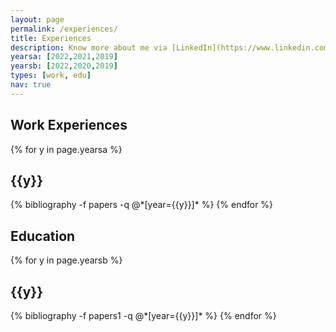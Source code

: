 ```yaml
---
layout: page
permalink: /experiences/
title: Experiences
description: Know more about me via [LinkedIn](https://www.linkedin.com/in/maqliu/).
yearsa: [2022,2021,2019]
yearsb: [2022,2020,2019]
types: [work, edu]
nav: true
---
```


<div class="publications">
<h2 class="category">Work Experiences</h2>
{% for y in page.yearsa %}
  <h2 class="year">{{y}}</h2>
  {% bibliography -f papers -q @*[year={{y}}]* %}
{% endfor %}

</div>

<div class="publications">
<h2 class="category">Education</h2>
{% for y in page.yearsb %}
  <h2 class="year">{{y}}</h2>
  {% bibliography -f papers1 -q @*[year={{y}}]* %}
{% endfor %}

</div>
